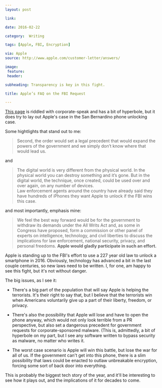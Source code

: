 ```yaml
---
layout: post

link: 

date: 2016-02-22

category:  Writing 

tags: [Apple, FBI, Encryption]

via: Apple
source: http://www.apple.com/customer-letter/answers/

image:
 feature: 
 header: 

subheading: Transparency is key in this fight.

title: Apple’s FAQ on the FBI Request

---
```




[This page][1] is riddled with corporate-speak and has a bit of hyperbole, but it does try to lay out Apple's case in the San Bernardino phone unlocking case.

Some hightlights that stand out to me:

>Second, the order would set a legal precedent that would expand the powers of the government and we simply don’t know where that would lead us. 

and
<!-- more -->

>The digital world is very different from the physical world. In the physical world you can destroy something and it’s gone. But in the digital world, the technique, once created, could be used over and over again, on any number of devices.  
Law enforcement agents around the country have already said they have hundreds of iPhones they want Apple to unlock if the FBI wins this case. 

and most importantly, emphasis mine:

>We feel the best way forward would be for the government to withdraw its demands under the All Writs Act and, as some in Congress have proposed, form a commission or other panel of experts on intelligence, technology, and civil liberties to discuss the implications for law enforcement, national security, privacy, and personal freedoms. **Apple would gladly participate in such an effort.**

Apple is standing up to the FBI's effort to use a 227 year old law to unlock a smartphone in 2016. Obviously, technology has advanced a bit in the last couple centuries, so new laws need to be written. I, for one, am happy to see this fight, but it's not without danger.

The big issues, as I see it:

  * There's a big part of the population that will say Apple is helping the terrorists. It's their right to say that, but I believe that the terrorists win when Americans voluntarily give up a part of their liberty, freedom, or privacy.   

  * There's also the possibility that Apple will lose and have to open the phone anyway, which would not only look terrible from a PR perspective, but also set a dangerous precedent for government requests for corporate-sponsored malware. (This is, admittedly, a bit of hyperbole on my part, but I see any software written to bypass security as malware, no matter who writes it.  

  * The worst case scenario is Apple will win this battle, but lose the war for all of us. If the government can't get into this phone, there is a slim possibility that laws could be enacted to outlaw unbreakable encryption, forcing some sort of back door into everything.  


This is probably the biggest tech story of the year, and it'll be interesting to see how it plays out, and the implications of it for decades to come.


[1]: http://www.apple.com/customer-letter/answers/ "Apple Customer Letter"